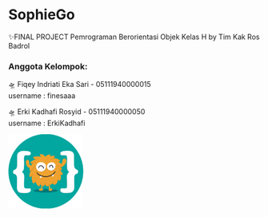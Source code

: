 # SophieGo
✨FINAL PROJECT 
Pemrograman Berorientasi Objek Kelas H
by Tim Kak Ros Badrol

### Anggota Kelompok:  
🛸 Fiqey Indriati Eka Sari - 05111940000015   
    username  : finesaaa

🛸 Erki Kadhafi Rosyid - 05111940000050   
    username  : ErkiKadhafi

<img src="./res/blocks/logo-hd.png" width="150">
